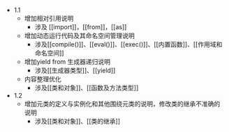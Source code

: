 - 1.1
  - 增加相对引用说明
  	- 涉及 [[import]]，[[from]]，[[as]]
  - 增加动态运行代码及其命名空间管理说明
  	- 涉及[[compile()]]、[[eval()]]、[[exec()]]、[[内置函数]]、[[作用域和命名空间]]
  - 增加yield from 生成器递归说明
    - 涉及[[生成器类型]]、[[yield]]
  - 内容整理优化
  	- 涉及[[类和对象]]、[[函数及方法类型]]
- 1.2
  - 增加元类的定义与实例化和其他围绕元类的说明，修改类的继承不准确的说明
  	- 涉及[[类和对象]]、[[类的继承]]
